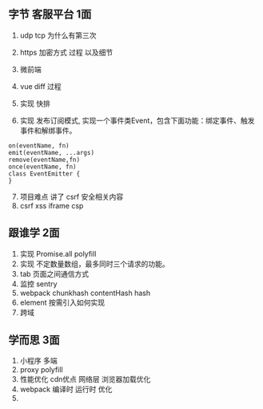 ## 字节 客服平台 1面

1. udp tcp 为什么有第三次 
2. https 加密方式 过程 以及细节
3. 微前端
4. vue diff 过程
5. 实现 快排

6. 实现 发布订阅模式, 实现一个事件类Event，包含下面功能：绑定事件、触发事件和解绑事件。

```
on(eventName, fn) 
emit(eventName, ...args) 
remove(eventName,fn)
once(eventName, fn)
class EventEmitter { 
}
```

7. 项目难点 讲了 csrf 安全相关内容
8. csrf xss iframe csp

## 跟谁学 2面
1. 实现 Promise.all polyfill
2. 实现 不定数量数组，最多同时三个请求的功能。
3. tab 页面之间通信方式
4. 监控 sentry
5. webpack chunkhash contentHash hash
6. element 按需引入如何实现
7. 跨域

## 学而思 3面
1. 小程序 多端
2. proxy polyfill
3. 性能优化 cdn优点 网络层 浏览器加载优化
4. webpack 编译时 运行时 优化
5. 

